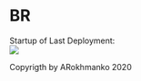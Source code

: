 # BR

Startup of Last Deployment:<br>
<img src="https://github.com/ARokhmanko/BR/workflows/myworkflow/CI/badge.svg?branch=master"><br>

Copyrigth by ARokhmanko 2020
